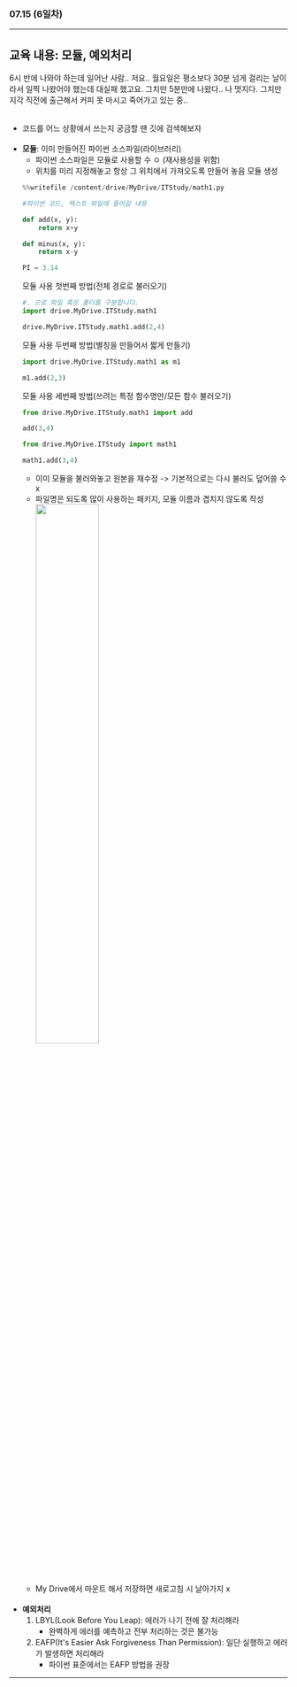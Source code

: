 ###  07.15 (6일차)
---
교육 내용: 모듈, 예외처리
---
6시 반에 나와야 하는데 일어난 사람.. 저요.. 월요일은 평소보다 30분 넘게 걸리는 날이라서 일찍 나왔어야 했는데 대실패 했고요. 그치만 5분만에 나왔다.. 나 멋지다. 그치만 지각 직전에 출근해서 커피 못 마시고 죽어가고 있는 중..
<br><br>
- 코드를 어느 상황에서 쓰는지 궁금할 땐 깃에 검색해보자 <br><br>
- **모듈**: 이미 만들어진 파이썬 소스파일(라이브러리)
  - 파이썬 소스파일은 모듈로 사용할 수 ㅇ (재사용성을 위함) 
  - 위치를 미리 지정해놓고 항상 그 위치에서 가져오도록 만들어 놓음
  모듈 생성
  ```python
  %%writefile /content/drive/MyDrive/ITStudy/math1.py
  
  #파이썬 코드, 텍스트 파일에 들어갈 내용 
  
  def add(x, y):
      return x+y
  
  def minus(x, y):
      return x-y
  
  PI = 3.14
  ```
  모듈 사용 첫번째 방법(전체 경로로 불러오기) 
  ```python
  #. 으로 파일 혹은 폴더를 구분합니다. 
  import drive.MyDrive.ITStudy.math1
  
  drive.MyDrive.ITStudy.math1.add(2,4)
  ```
  모듈 사용 두번째 방법(별칭을 만들어서 짧게 만들기)
  ```python
  import drive.MyDrive.ITStudy.math1 as m1
  
  m1.add(2,3)
  ```
  모듈 사용 세번째 방법(쓰려는 특정 함수명만/모든 함수 불러오기) 
  ```python
  from drive.MyDrive.ITStudy.math1 import add
  
  add(3,4)
  ```
  ```python
  from drive.MyDrive.ITStudy import math1

  math1.add(3,4)
  ```
  - 이미 모듈을 불러와놓고 원본을 재수정 -> 기본적으로는 다시 불러도 덮어쓸 수 x
  - 파일명은 되도록 많이 사용하는 패키지, 모듈 이름과 겹치지 않도록 작성<br>
  <img src="https://github.com/user-attachments/assets/cf881f16-ca99-463e-9c58-f260bfbe72cc" width="50%" /><br>
  - My Drive에서 마운트 해서 저장하면 새로고침 시 날아가지 x
    <br><br>
- **예외처리**
  1. LBYL(Look Before You Leap): 에러가 나기 전에 잘 처리해라
     - 완벽하게 에러를 예측하고 전부 처리하는 것은 불가능 
  3. EAFP(It's Easier Ask Forgiveness Than Permission): 일단 실행하고 에러가 발생하면 처리해라
     - 파이썬 표준에서는 EAFP 방법을 권장





***
<br> 

